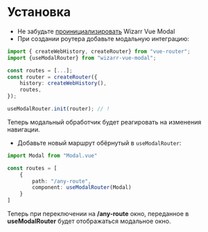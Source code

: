 # Установка

- Не забудьте [проинициализировать](./getting-started) Wizarr Vue Modal
- При создании роутера добавьте модальную интеграцию:
```ts
import { createWebHistory, createRouter} from "vue-router";
import {useModalRouter} from "wizarr-vue-modal";

const routes = [...];
const router = createRouter({
	history: createWebHistory(),
	routes,
});

useModalRouter.init(router); // !
```
Теперь модальный обработчик будет реагировать на изменения навигации.
- Добавьте новый маршрут обёрнутый в `useModalRouter`:
```ts
import Modal from "Modal.vue"

const routes = [
    {
        path: "/any-route",
        component: useModalRouter(Modal)
    }
]
```
Теперь при переключении на **/any-route** окно, переданное в
**useModalRouter** будет отображаться модальное окно.
